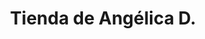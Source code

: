 ---
title: "Tienda de Angélica D."
url: /santa-cruz-de-la-sierra/tienda-de-angelica-d/
shop: Lebensmittel
---